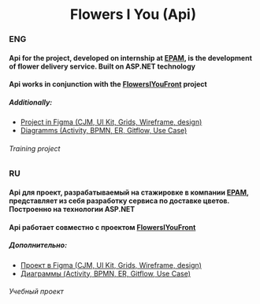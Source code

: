 <h1 align="center">Flowers I You (Api)</h1>

<h3>ENG</h3>
<h4>Api for the project, developed on internship at <a href="https://www.epam.com/cis">EPAM</a>, is the development of flower delivery service. Built on ASP.NET technology</h4> 

<h4>Api works in conjunction with the <a href="https://github.com/victusic/FlowersIYouFront">FlowersIYouFront</a> project</h4> 

<h5>Additionally:</h5>
<ul>
  <li><a href="https://www.figma.com/file/r4OxxDIlNQndAIqAsEpfRE/FIY?node-id=0%3A1">Project in Figma (CJM, UI Kit, Grids, Wireframe, design)</a></li> 
  <li><a href="https://drive.google.com/drive/folders/1sQKIB8r73c68GZdJCayCxssImnLQrQgl?usp=sharing">Diagramms (Activity, BPMN, ER, Gitflow, Use Case)</a></li> 
</ul>

<h6>Training project</h6>

<h3>RU</h3>
<h4>Api для проект, разрабатываемый на стажировке в компании <a href="https://www.epam.com/cis">EPAM</a>, представляет из себя разработку сервиса по доставке цветов. Построенно на технологии ASP.NET</h4>

<h4>Api работает совместно с проектом <a href="https://github.com/victusic/FlowersIYouFront">FlowersIYouFront</a></h4> 

<h5>Дополнительно:</h5>
<ul>
  <li><a href="https://www.figma.com/file/r4OxxDIlNQndAIqAsEpfRE/FIY?node-id=0%3A1">Проект в Figma (CJM, UI Kit, Grids, Wireframe, design)</a></li>
  <li><a href="https://drive.google.com/drive/folders/1sQKIB8r73c68GZdJCayCxssImnLQrQgl?usp=sharing">Диаграммы (Activity, BPMN, ER, Gitflow, Use Case)</a></li>
</ul>

<h6>Учебный проект</h6>
